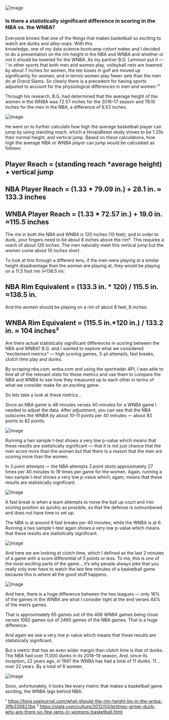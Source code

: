 ![Image](rm1.png)

### Is there a statistically significant difference in scoring in the NBA vs. the WNBA?

Everyone knows that one of the things that makes basketball so exciting to watch are dunks and alley-oops. With this  
knowledge, one of my data science bootcamp cohort mates and I decided to do a presentation on the rim height in the NBA and 
WNBA and whether or not it should be lowered for the WNBA. As my partner B.G. Lemmon put it — “ in other 
sports that both men and women play, volleyball nets are lowered by about 7 inches for women, the tee boxes 
in golf are moved up significantly for women, and in tennis women play fewer sets than the men do at Grand Slams. 
So clearly there is a precedent for having sports adjusted to account for the physiological differences in men 
and women.”¹

Through his research, B.G. had determined that the average height of the women in the WNBA was 72.57 inches for 
the 2016–17 season and 79.10 inches for the men in the NBA, a difference of 6.53 inches.

![Image](rm2.png)

He went on to further calculate how high the average basketball player can jump by using standing reach, which 
a HoopsBeast study shows to be 1.33x their normal height, and vertical jump. Based on these calculations, 
how high the average NBA or WNBA player can jump would be calculated as follows:

## Player Reach = (standing reach *average height) + vertical jump
## NBA Player Reach = (1.33 * 79.09 in.) + 28.1 in. ≈ 133.3 inches
## WNBA Player Reach = (1.33 * 72.57 in.) + 19.0 in. ≈115.5 inches

The rim in both the NBA and WNBA is 120 inches (10 feet), and in order to dunk, your fingers need to be about 6 inches 
above the rim². This requires a reach of about 126 inches. The men naturally meet this vertical jump but the women come 
about 10 inches short.

To look at this through a different lens, if the men were playing at a similar height disadvantage than the women 
are playing at, they would be playing on a 11.5 foot rim (≈138.5 in):

## NBA Rim Equivalent = (133.3 in. * 120) / 115.5 in. ≈138.5 in.

And the women should be playing on a rim of about 8 feet, 8 inches:

## WNBA Rim Equivalent = (115.5 in.*120 in.) / 133.2 in. ≈ 104 inches²

Are there actual statistically significant differences in scoring between the NBA and WNBA? 
B.G. and I wanted to explore what we considered “excitement metrics” — high scoring games, 3-pt attempts, fast breaks, clutch 
time play and dunks.
 
By scraping nba.com, wnba.com and using the sportrader API, I was able to find all of the relevant stats for these metrics
and use them to compare the NBA and WNBA to see how they measured up to each other in terms of what we consider make for 
an exciting game.

So lets take a look at these metrics…

Since an NBA game is 48 minutes verses 40 minutes for a WNBA game I needed to adjust the data.
After adjustment, you can see that the NBA outscores the WNBA by about 10–11 points per 40 minutes — about 93 points 
to 82 points.

![Image](rm3.png)

Running a two sample t-test shows a very low p-value which means that these results are statistically significant — 
that it is not just chance that the men score more than the women but that there is a reason that the men are 
scoring more than the women.


In 3 point attempts — the NBA attempts 3 point shots approximately 27 times per 40 minutes to 19 times per game for the women.
Again, running a two sample t-test shows a very low p-value which, again, means that these results are statistically significant.

![Image](rm4.png)

A fast break is when a team attempts to move the ball up court and into scoring position as quickly as possible, so that 
the defense is outnumbered and does not have time to set up.

The NBA is at around 8 fast breaks per 40 minutes, while the WNBA is at 6.
Running a two sample t-test again shows a very low p-value which means that these results are statistically significant.

![Image](rm5.png)

And here we are looking at clutch time, which I defined as the last 2 minutes of a game with a score differential of 5 points or less.
To me, this is one of the most exciting parts of the game… it’s why people always joke that you really only ever have to 
watch the last few minutes of a basketball game because this is where all the good stuff happens.

![Image](rm6.png)

And here, there is a huge difference between the two leagues — only 16% of the games in the WNBA are what I consider tight 
at the end verses 44% of the men’s games.

That is approximately 65 games out of the 406 WNBA games being close verses 1082 games out of 2460 games of the NBA games.
That is a huge difference.

And again we see a very low p-value which means that these results are statistically significant.

But a metric that has an even wider margin than clutch time is that of dunks. The NBA had over 11,000 dunks in its 2018–19 season,
And, since its inception, 22 years ago, in 1997 the WNBA has had a total of 11 dunks. 11… over 22 years. By a total of 6 women.

![Image](rm7.png)

Sooo, unfortunately, it looks like every metric that makes a basketball game exciting, the WNBA lags behind NBA.

¹ https://blog.usejournal.com/what-should-the-rim-height-be-in-the-wnba-3ffb339822be
² https://slate.com/culture/2012/03/brittney-griner-dunk-why-are-there-so-few-jams-in-womens-basketball.html
